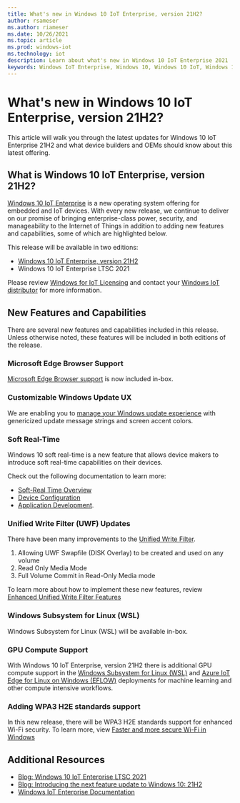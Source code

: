 ```yaml
---
title: What's new in Windows 10 IoT Enterprise, version 21H2?
author: rsameser
ms.author: riameser
ms.date: 10/26/2021
ms.topic: article
ms.prod: windows-iot
ms.technology: iot
description: Learn about what's new in Windows 10 IoT Enterprise 2021
keywords: Windows IoT Enterprise, Windows 10, Windows 10 IoT, Windows 10 IoT Enterprise, LTSC, SAC, Windows 11
---
```


# What's new in Windows 10 IoT Enterprise, version 21H2?
This article will walk you through the latest updates for Windows 10 IoT Enterprise 21H2 and what device builders and OEMs should know about this latest offering.


## What is Windows 10 IoT Enterprise, version 21H2?
[Windows 10 IoT Enterprise](/windows/iot/iot-enterprise/getting_started) is a new operating system offering for embedded and IoT devices. With every new release, we continue to deliver on our promise of bringing enterprise-class power, security, and manageability to the Internet of Things in addition to adding new features and capabilities, some of which are highlighted below.

This release will be available in two editions:
* [Windows 10 IoT Enterprise, version 21H2](/lifecycle/products/windows-10-iot-enterprise)
* Windows 10 IoT Enterprise LTSC 2021

Please review [Windows for IoT Licensing](/windows/iot/iot-enterprise/commercialization/licensing) and contact your [Windows IoT distributor](https://aka.ms/IoTDistributorList) for more information.

## New Features and Capabilities
There are several new features and capabilities included in this release. Unless otherwise noted, these features will be included in both editions of the release.

### Microsoft Edge Browser Support
[Microsoft Edge Browser support](/windows/iot/iot-enterprise/kiosk-mode/browser-support) is now included in-box.

### Customizable Windows Update UX
We are enabling you to [manage your Windows update experience](/windows/iot/iot-enterprise/branding-features/update-notification) with genericized update message strings and screen accent colors.

### Soft Real-Time
Windows 10 soft real-time is a new feature that allows device makers to introduce soft real-time capabilities on their devices.

Check out the following documentation to learn more:
* [Soft-Real Time Overview](/windows/iot/iot-enterprise/soft-real-time/soft-real-time)
* [Device Configuration](/windows/iot/iot-enterprise/soft-real-time/soft-real-time-device)
* [Application Development](/windows/iot/iot-enterprise/soft-real-time/soft-real-time-application).

### Unified Write Filter (UWF) Updates
There have been many improvements to the [Unified Write Filter](/windows/iot/iot-enterprise/advanced-lockdown-features/unified-write-filter).

1. Allowing UWF Swapfile (DISK Overlay) to be created and used on any volume
2. Read Only Media Mode
3. Full Volume Commit in Read-Only Media mode

To learn more about how to implement these new features, review [Enhanced Unified Write Filter Features](/windows-hardware/customize/enterprise/uwf-wes7-ewf-to-win10-uwf)

### Windows Subsystem for Linux (WSL)
Windows Subsystem for Linux (WSL) will be available in-box.

### GPU Compute Support
With Windows 10 IoT Enterprise, version 21H2 there is additional GPU compute support in the [Windows Subsystem for Linux (WSL)](/windows/wsl/about) and [Azure IoT Edge for Linux on Windows (EFLOW)](/windows/iot/iot-enterprise/azure-iot-edge-for-linux-on-windows) deployments for machine learning and other compute intensive workflows.

### Adding WPA3 H2E standards support
In this new release, there will be WPA3 H2E standards support for enhanced Wi-Fi security. To learn more, view [Faster and more secure Wi-Fi in Windows](https://support.microsoft.com/windows/faster-and-more-secure-wi-fi-in-windows-26177a28-38ed-1a8e-7eca-66f24dc63f09)

## Additional Resources
* [Blog: Windows 10 IoT Enterprise LTSC 2021](https://aka.ms/W10IOTLTSC2021Blog)
* [Blog: Introducing the next feature update to Windows 10: 21H2](https://blogs.windows.com/windowsexperience/2021/07/15/introducing-the-next-feature-update-to-windows-10-21h2/)
* [Windows IoT Enterprise Documentation](/windows/iot/iot-enterprise/getting_started)
